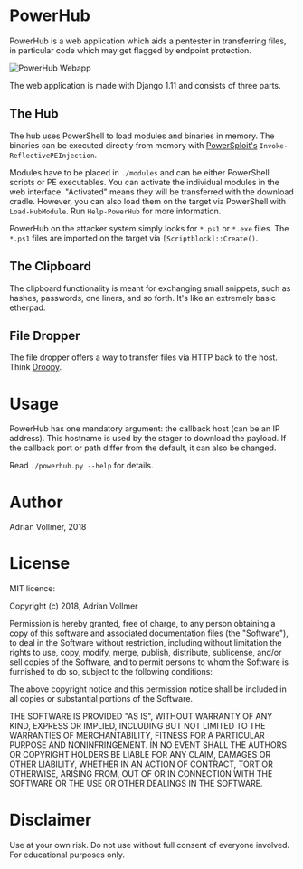 PowerHub
========

PowerHub is a web application which aids a pentester in transferring files,
in particular code which may get flagged by endpoint protection.


![PowerHub Webapp](https://github.com/AdrianVollmer/PowerHub/img/powerhub-webapp.png)

The web application is made with Django 1.11 and consists of three parts.


The Hub
-------

The hub uses PowerShell to load modules and binaries in memory. The binaries
can be executed directly from memory with
[PowerSploit's](https://github.com/PowerShellMafia/PowerSploit)
`Invoke-ReflectivePEInjection`.

Modules have to be placed in `./modules` and can be either PowerShell
scripts or PE executables. You can activate the individual modules in the
web interface. "Activated" means they will be transferred with the download
cradle. However, you can also load them on the target via PowerShell with
`Load-HubModule`. Run `Help-PowerHub` for more information.

PowerHub on the attacker system simply looks for `*.ps1` or `*.exe` files.
The `*.ps1` files are imported on the target via `[Scriptblock]::Create()`.

The Clipboard
-------------

The clipboard functionality is meant for exchanging small snippets, such as
hashes, passwords, one liners, and so forth. It's like an extremely basic
etherpad.

File Dropper
------------

The file dropper offers a way to transfer files via HTTP back to the host.
Think [Droopy](https://github.com/stackp/Droopy).

Usage
=====

PowerHub has one mandatory argument: the callback host (can be an IP
address). This hostname is used by the stager to download the payload. If
the callback port or path differ from the default, it can also be changed.

Read `./powerhub.py --help` for details.

Author
======

Adrian Vollmer, 2018

License
=======

MIT licence:

Copyright (c) 2018, Adrian Vollmer

Permission is hereby granted, free of charge, to any person obtaining a copy
of this software and associated documentation files (the "Software"), to
deal in the Software without restriction, including without limitation the
rights to use, copy, modify, merge, publish, distribute, sublicense, and/or
sell copies of the Software, and to permit persons to whom the Software is
furnished to do so, subject to the following conditions:

The above copyright notice and this permission notice shall be included in
all copies or substantial portions of the Software.

THE SOFTWARE IS PROVIDED "AS IS", WITHOUT WARRANTY OF ANY KIND, EXPRESS OR
IMPLIED, INCLUDING BUT NOT LIMITED TO THE WARRANTIES OF MERCHANTABILITY,
FITNESS FOR A PARTICULAR PURPOSE AND NONINFRINGEMENT. IN NO EVENT SHALL THE
AUTHORS OR COPYRIGHT HOLDERS BE LIABLE FOR ANY CLAIM, DAMAGES OR OTHER
LIABILITY, WHETHER IN AN ACTION OF CONTRACT, TORT OR OTHERWISE, ARISING
FROM, OUT OF OR IN CONNECTION WITH THE SOFTWARE OR THE USE OR OTHER DEALINGS
IN THE SOFTWARE.

Disclaimer
==========

Use at your own risk. Do not use without full consent of everyone involved.
For educational purposes only.

